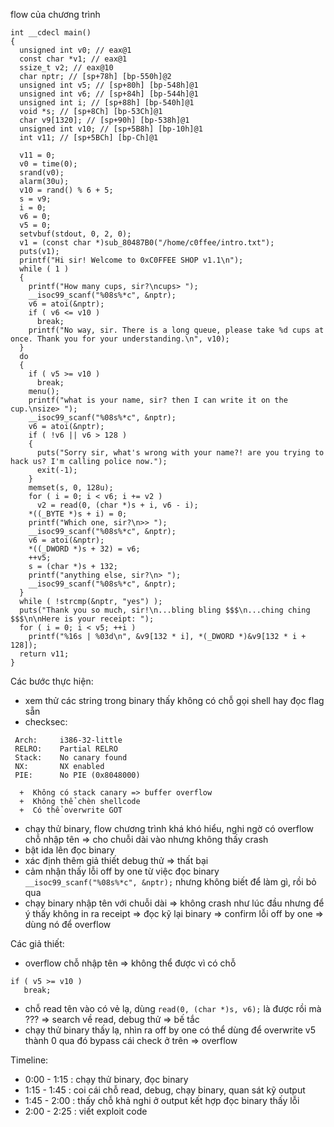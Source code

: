 flow của chương trình  

```
int __cdecl main()
{
  unsigned int v0; // eax@1
  const char *v1; // eax@1
  ssize_t v2; // eax@10
  char nptr; // [sp+78h] [bp-550h]@2
  unsigned int v5; // [sp+80h] [bp-548h]@1
  unsigned int v6; // [sp+84h] [bp-544h]@1
  unsigned int i; // [sp+88h] [bp-540h]@1
  void *s; // [sp+8Ch] [bp-53Ch]@1
  char v9[1320]; // [sp+90h] [bp-538h]@1
  unsigned int v10; // [sp+5B8h] [bp-10h]@1
  int v11; // [sp+5BCh] [bp-Ch]@1

  v11 = 0;
  v0 = time(0);
  srand(v0);
  alarm(30u);
  v10 = rand() % 6 + 5;
  s = v9;
  i = 0;
  v6 = 0;
  v5 = 0;
  setvbuf(stdout, 0, 2, 0);
  v1 = (const char *)sub_80487B0("/home/c0ffee/intro.txt");
  puts(v1);
  printf("Hi sir! Welcome to 0xC0FFEE SHOP v1.1\n");
  while ( 1 )
  {
    printf("How many cups, sir?\ncups> ");
    __isoc99_scanf("%08s%*c", &nptr);
    v6 = atoi(&nptr);
    if ( v6 <= v10 )
      break;
    printf("No way, sir. There is a long queue, please take %d cups at once. Thank you for your understanding.\n", v10);
  }
  do
  {
    if ( v5 >= v10 )
      break;
    menu();
    printf("what is your name, sir? then I can write it on the cup.\nsize> ");
    __isoc99_scanf("%08s%*c", &nptr);
    v6 = atoi(&nptr);
    if ( !v6 || v6 > 128 )
    {
      puts("Sorry sir, what's wrong with your name?! are you trying to hack us? I'm calling police now.");
      exit(-1);
    }
    memset(s, 0, 128u);
    for ( i = 0; i < v6; i += v2 )
      v2 = read(0, (char *)s + i, v6 - i);
    *((_BYTE *)s + i) = 0;
    printf("Which one, sir?\n>> ");
    __isoc99_scanf("%08s%*c", &nptr);
    v6 = atoi(&nptr);
    *((_DWORD *)s + 32) = v6;
    ++v5;
    s = (char *)s + 132;
    printf("anything else, sir?\n> ");
    __isoc99_scanf("%08s%*c", &nptr);
  }
  while ( !strcmp(&nptr, "yes") );
  puts("Thank you so much, sir!\n...bling bling $$$\n...ching ching $$$\n\nHere is your receipt: ");
  for ( i = 0; i < v5; ++i )
    printf("%16s | %03d\n", &v9[132 * i], *(_DWORD *)&v9[132 * i + 128]);
  return v11;
}
```

Các bước thực hiện:  
   -  xem thử các string trong binary thấy không có chỗ gọi shell hay đọc flag sẵn
   -  checksec:
   ```
    Arch:     i386-32-little
    RELRO:    Partial RELRO
    Stack:    No canary found
    NX:       NX enabled
    PIE:      No PIE (0x8048000)
   ```
      +  Không có stack canary => buffer overflow  
      +  Không thể chèn shellcode  
      +  Có thể overwrite GOT  
      
   -  chạy thử binary, flow chương trình khá khó hiểu, nghi ngờ có overflow chỗ nhập tên => cho chuỗi dài vào nhưng không thấy crash  
   -  bật ida lên đọc binary  
   -  xác định thêm giả thiết debug thử => thất bại  
   -  cảm nhận thấy lỗi off by one từ việc đọc binary ```__isoc99_scanf("%08s%*c", &nptr);``` nhưng không biết để làm gì, rồi bỏ qua  
   -  chạy binary nhập tên với chuỗi dài => không crash như lúc đầu nhưng để ý thấy không in ra receipt => đọc kỹ lại binary => confirm lỗi off by one => dùng nó để overflow  
   
Các giả thiết:  
   -  overflow chỗ nhập tên => không thể được vì có chỗ  
   ```
   if ( v5 >= v10 )
      break;
   ```
   -  chỗ read tên vào có vẻ lạ, dùng ``` read(0, (char *)s, v6); ``` là được rồi mà ??? => search về read, debug thử => bế tắc  
   -  chạy thử binary thấy lạ, nhìn ra off by one có thể dùng để overwrite v5 thành 0 qua đó bypass cái check ở trên => overflow  
   
Timeline:
   -  0:00 - 1:15 : chạy thử binary, đọc binary
   -  1:15 - 1:45 : coi cái chỗ read, debug, chạy binary, quan sát kỹ output
   -  1:45 - 2:00 : thấy chỗ khả nghi ở output kết hợp đọc binary thấy lỗi
   -  2:00 - 2:25 : viết exploit code
   
   
   
